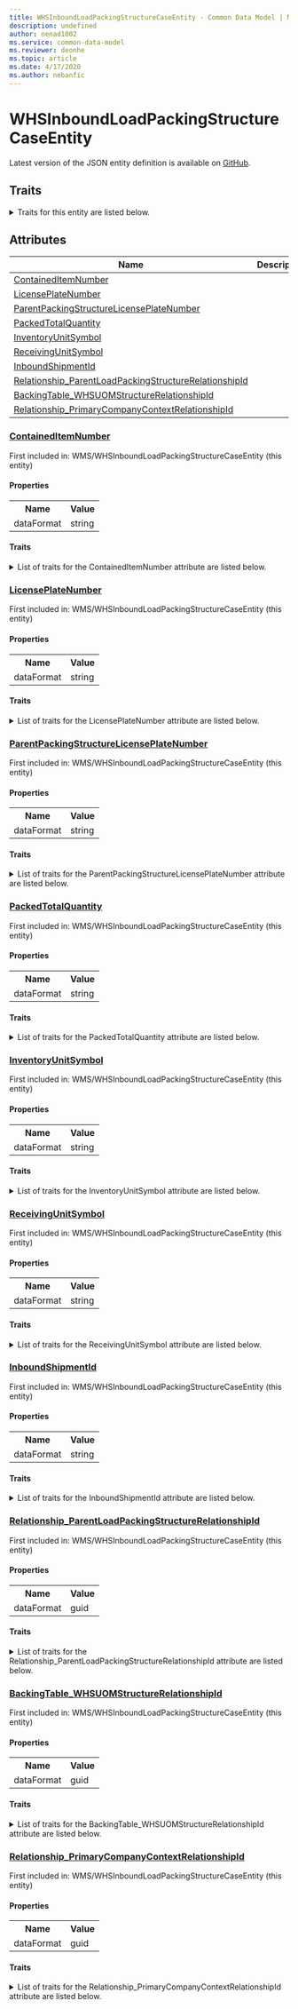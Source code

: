 ```yaml
---
title: WHSInboundLoadPackingStructureCaseEntity - Common Data Model | Microsoft Docs
description: undefined
author: nenad1002
ms.service: common-data-model
ms.reviewer: deonhe
ms.topic: article
ms.date: 4/17/2020
ms.author: nebanfic
---
```


# WHSInboundLoadPackingStructureCaseEntity

  
 Latest version of the JSON entity definition is available on <a href="https://github.com/Microsoft/CDM/tree/master/schemaDocuments/core/erp/Entities/SupplyChain/WMS/WHSInboundLoadPackingStructureCaseEntity.cdm.json" target="_blank">GitHub</a>.  

## Traits

<details>
<summary>Traits for this entity are listed below.  
</summary>

**is.CDM.entityVersion**  
  <table><tr><th>Parameter</th><th>Value</th><th>Data type</th><th>Explanation</th></tr><tr><td>versionNumber</td><td>"1.0.0"</td><td>string</td><td>semantic version number of the entity</td></tr></table>

**is.application.releaseVersion**  
  <table><tr><th>Parameter</th><th>Value</th><th>Data type</th><th>Explanation</th></tr><tr><td>releaseVersion</td><td>"10.0.13.0"</td><td>string</td><td>semantic version number of the application introducing this entity</td></tr></table>

</details>

## Attributes

|Name|Description|First Included in Instance|
|---|---|---|
|[ContainedItemNumber](#ContainedItemNumber)||<a href="WHSInboundLoadPackingStructureCaseEntity.md" target="_blank">WMS/WHSInboundLoadPackingStructureCaseEntity</a>|
|[LicensePlateNumber](#LicensePlateNumber)||<a href="WHSInboundLoadPackingStructureCaseEntity.md" target="_blank">WMS/WHSInboundLoadPackingStructureCaseEntity</a>|
|[ParentPackingStructureLicensePlateNumber](#ParentPackingStructureLicensePlateNumber)||<a href="WHSInboundLoadPackingStructureCaseEntity.md" target="_blank">WMS/WHSInboundLoadPackingStructureCaseEntity</a>|
|[PackedTotalQuantity](#PackedTotalQuantity)||<a href="WHSInboundLoadPackingStructureCaseEntity.md" target="_blank">WMS/WHSInboundLoadPackingStructureCaseEntity</a>|
|[InventoryUnitSymbol](#InventoryUnitSymbol)||<a href="WHSInboundLoadPackingStructureCaseEntity.md" target="_blank">WMS/WHSInboundLoadPackingStructureCaseEntity</a>|
|[ReceivingUnitSymbol](#ReceivingUnitSymbol)||<a href="WHSInboundLoadPackingStructureCaseEntity.md" target="_blank">WMS/WHSInboundLoadPackingStructureCaseEntity</a>|
|[InboundShipmentId](#InboundShipmentId)||<a href="WHSInboundLoadPackingStructureCaseEntity.md" target="_blank">WMS/WHSInboundLoadPackingStructureCaseEntity</a>|
|[Relationship_ParentLoadPackingStructureRelationshipId](#Relationship_ParentLoadPackingStructureRelationshipId)||<a href="WHSInboundLoadPackingStructureCaseEntity.md" target="_blank">WMS/WHSInboundLoadPackingStructureCaseEntity</a>|
|[BackingTable_WHSUOMStructureRelationshipId](#BackingTable_WHSUOMStructureRelationshipId)||<a href="WHSInboundLoadPackingStructureCaseEntity.md" target="_blank">WMS/WHSInboundLoadPackingStructureCaseEntity</a>|
|[Relationship_PrimaryCompanyContextRelationshipId](#Relationship_PrimaryCompanyContextRelationshipId)||<a href="WHSInboundLoadPackingStructureCaseEntity.md" target="_blank">WMS/WHSInboundLoadPackingStructureCaseEntity</a>|

### <a href=#ContainedItemNumber name="ContainedItemNumber">ContainedItemNumber</a>

First included in: WMS/WHSInboundLoadPackingStructureCaseEntity (this entity)  

#### Properties

<table><tr><th>Name</th><th>Value</th></tr><tr><td>dataFormat</td><td>string</td></tr></table>

#### Traits

<details>
<summary>List of traits for the ContainedItemNumber attribute are listed below.</summary>

**is.dataFormat.character**  
**is.dataFormat.big**  
**is.dataFormat.array**  
**is.dataFormat.character**  
**is.dataFormat.array**  
</details>

### <a href=#LicensePlateNumber name="LicensePlateNumber">LicensePlateNumber</a>

First included in: WMS/WHSInboundLoadPackingStructureCaseEntity (this entity)  

#### Properties

<table><tr><th>Name</th><th>Value</th></tr><tr><td>dataFormat</td><td>string</td></tr></table>

#### Traits

<details>
<summary>List of traits for the LicensePlateNumber attribute are listed below.</summary>

**is.dataFormat.character**  
**is.dataFormat.big**  
**is.dataFormat.array**  
**is.dataFormat.character**  
**is.dataFormat.array**  
</details>

### <a href=#ParentPackingStructureLicensePlateNumber name="ParentPackingStructureLicensePlateNumber">ParentPackingStructureLicensePlateNumber</a>

First included in: WMS/WHSInboundLoadPackingStructureCaseEntity (this entity)  

#### Properties

<table><tr><th>Name</th><th>Value</th></tr><tr><td>dataFormat</td><td>string</td></tr></table>

#### Traits

<details>
<summary>List of traits for the ParentPackingStructureLicensePlateNumber attribute are listed below.</summary>

**is.dataFormat.character**  
**is.dataFormat.big**  
**is.dataFormat.array**  
**is.dataFormat.character**  
**is.dataFormat.array**  
</details>

### <a href=#PackedTotalQuantity name="PackedTotalQuantity">PackedTotalQuantity</a>

First included in: WMS/WHSInboundLoadPackingStructureCaseEntity (this entity)  

#### Properties

<table><tr><th>Name</th><th>Value</th></tr><tr><td>dataFormat</td><td>string</td></tr></table>

#### Traits

<details>
<summary>List of traits for the PackedTotalQuantity attribute are listed below.</summary>

**is.dataFormat.character**  
**is.dataFormat.big**  
**is.dataFormat.array**  
**is.dataFormat.character**  
**is.dataFormat.array**  
</details>

### <a href=#InventoryUnitSymbol name="InventoryUnitSymbol">InventoryUnitSymbol</a>

First included in: WMS/WHSInboundLoadPackingStructureCaseEntity (this entity)  

#### Properties

<table><tr><th>Name</th><th>Value</th></tr><tr><td>dataFormat</td><td>string</td></tr></table>

#### Traits

<details>
<summary>List of traits for the InventoryUnitSymbol attribute are listed below.</summary>

**is.dataFormat.character**  
**is.dataFormat.big**  
**is.dataFormat.array**  
**is.dataFormat.character**  
**is.dataFormat.array**  
</details>

### <a href=#ReceivingUnitSymbol name="ReceivingUnitSymbol">ReceivingUnitSymbol</a>

First included in: WMS/WHSInboundLoadPackingStructureCaseEntity (this entity)  

#### Properties

<table><tr><th>Name</th><th>Value</th></tr><tr><td>dataFormat</td><td>string</td></tr></table>

#### Traits

<details>
<summary>List of traits for the ReceivingUnitSymbol attribute are listed below.</summary>

**is.dataFormat.character**  
**is.dataFormat.big**  
**is.dataFormat.array**  
**is.dataFormat.character**  
**is.dataFormat.array**  
</details>

### <a href=#InboundShipmentId name="InboundShipmentId">InboundShipmentId</a>

First included in: WMS/WHSInboundLoadPackingStructureCaseEntity (this entity)  

#### Properties

<table><tr><th>Name</th><th>Value</th></tr><tr><td>dataFormat</td><td>string</td></tr></table>

#### Traits

<details>
<summary>List of traits for the InboundShipmentId attribute are listed below.</summary>

**is.dataFormat.character**  
**is.dataFormat.big**  
**is.dataFormat.array**  
**is.dataFormat.character**  
**is.dataFormat.array**  
</details>

### <a href=#Relationship_ParentLoadPackingStructureRelationshipId name="Relationship_ParentLoadPackingStructureRelationshipId">Relationship_ParentLoadPackingStructureRelationshipId</a>

First included in: WMS/WHSInboundLoadPackingStructureCaseEntity (this entity)  

#### Properties

<table><tr><th>Name</th><th>Value</th></tr><tr><td>dataFormat</td><td>guid</td></tr></table>

#### Traits

<details>
<summary>List of traits for the Relationship_ParentLoadPackingStructureRelationshipId attribute are listed below.</summary>

**is.dataFormat.character**  
**is.dataFormat.big**  
**is.dataFormat.array**  
**is.dataFormat.guid**  
**means.identity.entityId**  
**is.linkedEntity.identifier**  
Marks the attribute(s) that hold foreign key references to a linked (used as an attribute) entity. This attribute is added to the resolved entity to enumerate the referenced entities.  <table><tr><th>Parameter</th><th>Value</th><th>Data type</th><th>Explanation</th></tr><tr><td>entityReferences</td><td>empty table</td><td>entity</td><td>a reference to the constant entity holding the list of entity references</td></tr></table>

**is.dataFormat.guid**  
**is.dataFormat.character**  
**is.dataFormat.array**  
</details>

### <a href=#BackingTable_WHSUOMStructureRelationshipId name="BackingTable_WHSUOMStructureRelationshipId">BackingTable_WHSUOMStructureRelationshipId</a>

First included in: WMS/WHSInboundLoadPackingStructureCaseEntity (this entity)  

#### Properties

<table><tr><th>Name</th><th>Value</th></tr><tr><td>dataFormat</td><td>guid</td></tr></table>

#### Traits

<details>
<summary>List of traits for the BackingTable_WHSUOMStructureRelationshipId attribute are listed below.</summary>

**is.dataFormat.character**  
**is.dataFormat.big**  
**is.dataFormat.array**  
**is.dataFormat.guid**  
**means.identity.entityId**  
**is.linkedEntity.identifier**  
Marks the attribute(s) that hold foreign key references to a linked (used as an attribute) entity. This attribute is added to the resolved entity to enumerate the referenced entities.  <table><tr><th>Parameter</th><th>Value</th><th>Data type</th><th>Explanation</th></tr><tr><td>entityReferences</td><td><table><tr><th>entityReference</th><th>attributeReference</th></tr><tr><td><a href="../../../Tables/SupplyChain/Inventory/Group/WHSUOMStructure.md" target="_blank">/core/erp/Tables/SupplyChain/Inventory/Group/WHSUOMStructure.cdm.json/WHSUOMStructure</a></td><td><a href="../../../Tables/SupplyChain/Inventory/Group/WHSUOMStructure.md#RecId" target="_blank">RecId</a></td></tr></table></td><td>entity</td><td>a reference to the constant entity holding the list of entity references</td></tr></table>

**is.dataFormat.guid**  
**is.dataFormat.character**  
**is.dataFormat.array**  
</details>

### <a href=#Relationship_PrimaryCompanyContextRelationshipId name="Relationship_PrimaryCompanyContextRelationshipId">Relationship_PrimaryCompanyContextRelationshipId</a>

First included in: WMS/WHSInboundLoadPackingStructureCaseEntity (this entity)  

#### Properties

<table><tr><th>Name</th><th>Value</th></tr><tr><td>dataFormat</td><td>guid</td></tr></table>

#### Traits

<details>
<summary>List of traits for the Relationship_PrimaryCompanyContextRelationshipId attribute are listed below.</summary>

**is.dataFormat.character**  
**is.dataFormat.big**  
**is.dataFormat.array**  
**is.dataFormat.guid**  
**means.identity.entityId**  
**is.linkedEntity.identifier**  
Marks the attribute(s) that hold foreign key references to a linked (used as an attribute) entity. This attribute is added to the resolved entity to enumerate the referenced entities.  <table><tr><th>Parameter</th><th>Value</th><th>Data type</th><th>Explanation</th></tr><tr><td>entityReferences</td><td><table><tr><th>entityReference</th><th>attributeReference</th></tr><tr><td><a href="../../../Tables/Finance/Ledger/Main/CompanyInfo.md" target="_blank">/core/erp/Tables/Finance/Ledger/Main/CompanyInfo.cdm.json/CompanyInfo</a></td><td><a href="../../../Tables/Finance/Ledger/Main/CompanyInfo.md#RecId" target="_blank">RecId</a></td></tr></table></td><td>entity</td><td>a reference to the constant entity holding the list of entity references</td></tr></table>

**is.dataFormat.guid**  
**is.dataFormat.character**  
**is.dataFormat.array**  
</details>
